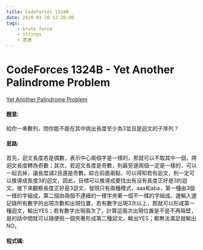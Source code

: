 ```yaml
---
title: CodeForces 1324B
date: 2020-03-20 13:26:00
tags:
    - brute force
    - strings
    - 普通
---
```

# CodeForces 1324B - Yet Another Palindrome Problem
[Yet Another Palindrome Problem](https://codeforces.com/problemset/problem/1324/B)


#### 題意:
給你一串數列，問你能不能在其中挑出長度至少為3並且是迴文的子序列？
<!-- more -->
#### 思路:
首先，迴文長度若是偶數，表示中心兩個字是一樣的，那就可以不取其中一個，將迴文長度轉為奇數；其次，若迴文長度是奇數，則最旁邊兩個一定是一樣的，可以一起去掉，讓長度減2且還是奇數。綜合前面兩點，可以得知若有迴文，則一定可以推導成長度3的迴文，因此，目標可以推導成要找出有沒有長度正好是3的迴文。接下來觀察長度正好是3迴文，發現只有兩種模式，aaa和aba，第一種由3個一樣的字組成，第二個由兩個不連續的一樣字夾著一個不一樣的字組成。邊輸入邊記錄所有數字的出現次數和出現位置，若有數字出現3次以上，那就可以形成第一種迴文，輸出YES；若有數字出現兩次了，計算這兩次出現位置是不是不再隔壁，是的話中間就可以隨便挑一個夾著形成第二種迴文，輸出YES；都無法滿足就輸出NO。

#### 程式碼:
<script src="https://gist.github.com/Daviswww/0ad7961413bd4ebb31fcc13a4ab418e5.js"></script>